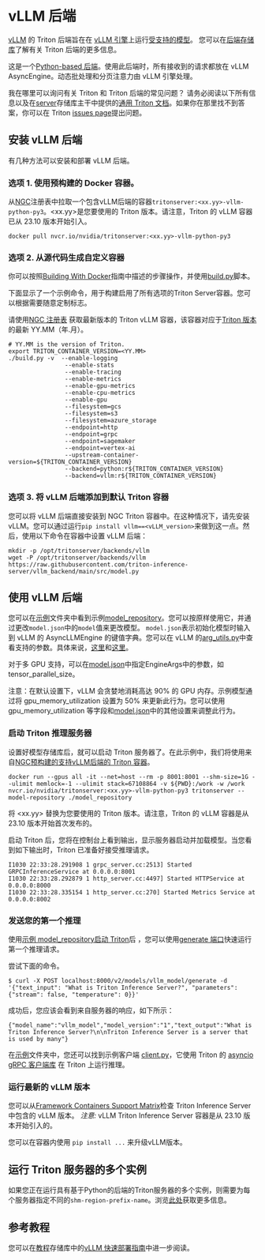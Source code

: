 # vLLM 后端

[vLLM](https://github.com/vllm-project/vllm) 的 Triton 后端旨在在 [vLLM 引擎](https://github.com/vllm-project/vllm/blob/main/vllm/engine/async_llm_engine.py)上运行[受支持的模型](https://vllm.readthedocs.io/en/latest/models/supported_models.html)。 您可以在[后端存储库](https://github.com/triton-inference-server/backend)了解有关 Triton 后端的更多信息。


这是一个[Python-based 后端](https://github.com/triton-inference-server/backend/blob/main/docs/python_based_backends.md#python-based-backends)。使用此后端时，所有接收到的请求都放在 vLLM AsyncEngine。动态批处理和分页注意力由 vLLM 引擎处理。

我在哪里可以询问有关 Triton 和 Triton 后端的常见问题？ 请务必阅读以下所有信息以及在[server](https://github.com/triton-inference-server/server)存储库主干中提供的[通用 Triton 文档](https://github.com/triton-inference-server/server#triton-inference-server)。如果你在那里找不到答案，你可以在 Triton [issues page](https://github.com/triton-inference-server/server/issues)提出问题。

## 安装 vLLM 后端

有几种方法可以安装和部署 vLLM 后端。

### 选项 1. 使用预构建的 Docker 容器。

从[NGC](https://catalog.ngc.nvidia.com/orgs/nvidia/containers/tritonserver)注册表中拉取一个包含vLLM后端的容器`tritonserver:<xx.yy>-vllm-python-py3`。\<xx.yy\>是您要使用的 Triton 版本。请注意，Triton 的 vLLM 容器已从 23.10 版本开始引入。

```
docker pull nvcr.io/nvidia/tritonserver:<xx.yy>-vllm-python-py3
```

### 选项 2. 从源代码生成自定义容器
你可以按照[Building With Docker](https://github.com/triton-inference-server/server/blob/main/docs/customization_guide/build.md#building-with-docker)指南中描述的步骤操作，并使用[build.py](https://github.com/triton-inference-server/server/blob/main/build.py)脚本。

下面显示了一个示例命令，用于构建启用了所有选项的Triton Server容器。您可以根据需要随意定制标志。

请使用[NGC 注册表](https://catalog.ngc.nvidia.com/orgs/nvidia/containers/tritonserver/tags) 获取最新版本的 Triton vLLM 容器，该容器对应于[Triton 版本](https://github.com/triton-inference-server/server/releases)的最新 YY.MM（年.月）。


```
# YY.MM is the version of Triton.
export TRITON_CONTAINER_VERSION=<YY.MM>
./build.py -v  --enable-logging
                --enable-stats
                --enable-tracing
                --enable-metrics
                --enable-gpu-metrics
                --enable-cpu-metrics
                --enable-gpu
                --filesystem=gcs
                --filesystem=s3
                --filesystem=azure_storage
                --endpoint=http
                --endpoint=grpc
                --endpoint=sagemaker
                --endpoint=vertex-ai
                --upstream-container-version=${TRITON_CONTAINER_VERSION}
                --backend=python:r${TRITON_CONTAINER_VERSION}
                --backend=vllm:r${TRITON_CONTAINER_VERSION}
```

### 选项 3. 将 vLLM 后端添加到默认 Triton 容器

您可以将 vLLM 后端直接安装到 NGC Triton 容器中。在这种情况下，请先安装vLLM。您可以通过运行`pip install vllm==<vLLM_version>`来做到这一点。然后，使用以下命令在容器中设置 vLLM 后端：

```
mkdir -p /opt/tritonserver/backends/vllm
wget -P /opt/tritonserver/backends/vllm https://raw.githubusercontent.com/triton-inference-server/vllm_backend/main/src/model.py
```

## 使用 vLLM 后端

您可以在[示例](samples)文件夹中看到示例[model_repository](samples/model_repository)。您可以按原样使用它，并通过更改`model.json`中的`model`值来更改模型。 `model.json`表示初始化模型时输入到 vLLM 的 AsyncLLMEngine 的键值字典。您可以在 vLLM 的[arg_utils.py](https://github.com/vllm-project/vllm/blob/main/vllm/engine/arg_utils.py)中查看支持的参数。具体来说，[这里](https://github.com/vllm-project/vllm/blob/ee8217e5bee5860469204ee57077a91138c9af02/vllm/engine/arg_utils.py#L11)和[这里](https://github.com/vllm-project/vllm/blob/ee8217e5bee5860469204ee57077a91138c9af02/vllm/engine/arg_utils.py#L201)。

对于多 GPU 支持，可以在[model.json](samples/model_repository/vllm_model/1/model.json)中指定EngineArgs中的参数，如tensor_parallel_size。

注意：在默认设置下，vLLM 会贪婪地消耗高达 90% 的 GPU 内存。示例模型通过将 gpu_memory_utilization 设置为 50% 来更新此行为。您可以使用 gpu_memory_utilization 等字段和[model.json](samples/model_repository/vllm_model/1/model.json)中的其他设置来调整此行为。

### 启动 Triton 推理服务器

设置好模型存储库后，就可以启动 Triton 服务器了。在此示例中，我们将使用来自[NGC](https://catalog.ngc.nvidia.com/orgs/nvidia/containers/tritonserver)[预构建的支持vLLM后端的 Triton 容器](#option-1-use-the-pre-built-docker-container)。

```
docker run --gpus all -it --net=host --rm -p 8001:8001 --shm-size=1G --ulimit memlock=-1 --ulimit stack=67108864 -v ${PWD}:/work -w /work nvcr.io/nvidia/tritonserver:<xx.yy>-vllm-python-py3 tritonserver --model-repository ./model_repository
```

将 \<xx.yy\> 替换为您要使用的 Triton 版本。请注意，Triton 的 vLLM 容器是从 23.10 版本开始首次发布的。

启动 Triton 后，您将在控制台上看到输出，显示服务器启动并加载模型。当您看到如下输出时，Triton 已准备好接受推理请求。

```
I1030 22:33:28.291908 1 grpc_server.cc:2513] Started GRPCInferenceService at 0.0.0.0:8001
I1030 22:33:28.292879 1 http_server.cc:4497] Started HTTPService at 0.0.0.0:8000
I1030 22:33:28.335154 1 http_server.cc:270] Started Metrics Service at 0.0.0.0:8002
```

### 发送您的第一个推理

使用[示例 model_repository](samples/model_repository)[启动 Triton](https://docs.nvidia.com/deeplearning/triton-inference-server/user-guide/docs/getting_started/quickstart.html)后 ，您可以使用[generate 端口](https://github.com/triton-inference-server/server/blob/main/docs/protocol/extension_generate.md)快速运行第一个推理请求。

尝试下面的命令。

```
$ curl -X POST localhost:8000/v2/models/vllm_model/generate -d '{"text_input": "What is Triton Inference Server?", "parameters": {"stream": false, "temperature": 0}}'
```

成功后，您应该会看到来自服务器的响应，如下所示：
```
{"model_name":"vllm_model","model_version":"1","text_output":"What is Triton Inference Server?\n\nTriton Inference Server is a server that is used by many"}
```

在[示例](samples)文件夹中，您还可以找到示例客户端 [client.py](samples/client.py)，它使用 Triton 的 [asyncio gRPC 客户端库](https://github.com/triton-inference-server/client#python-asyncio-support-beta-1) 在 Triton 上运行推理。

### 运行最新的 vLLM 版本

您可以从[Framework Containers Support Matrix](https://docs.nvidia.com/deeplearning/frameworks/support-matrix/index.html)检查 Triton Inference Server 中包含的 vLLM 版本。
*注意:* vLLM Triton Inference Server 容器是从 23.10 版本开始引入的。

您可以在容器内使用 `pip install ...` 来升级vLLM版本。


## 运行 Triton 服务器的多个实例

如果您正在运行具有基于Python的后端的Triton服务器的多个实例，则需要为每个服务器指定不同的`shm-region-prefix-name`。浏览[此处](https://github.com/triton-inference-server/python_backend#running-multiple-instances-of-triton-server)获取更多信息。

## 参考教程

您可以在[教程](https://github.com/triton-inference-server/tutorials/)存储库中的[vLLM 快速部署指南](https://github.com/triton-inference-server/tutorials/tree/main/Quick_Deploy/vLLM)中进一步阅读。
